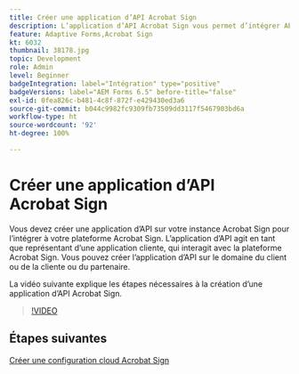 ```yaml
---
title: Créer une application d’API Acrobat Sign
description: L’application d’API Acrobat Sign vous permet d’intégrer AEM Forms à Acrobat Sign.
feature: Adaptive Forms,Acrobat Sign
kt: 6032
thumbnail: 38178.jpg
topic: Development
role: Admin
level: Beginner
badgeIntegration: label="Intégration" type="positive"
badgeVersions: label="AEM Forms 6.5" before-title="false"
exl-id: 0fea826c-b481-4c8f-872f-e429430ed3a6
source-git-commit: b044c9982fc9309fb73509dd3117f5467903bd6a
workflow-type: ht
source-wordcount: '92'
ht-degree: 100%

---
```


# Créer une application d’API Acrobat Sign

Vous devez créer une application d’API sur votre instance Acrobat Sign pour l’intégrer à votre plateforme Acrobat Sign. L’application d’API agit en tant que représentant d’une application cliente, qui interagit avec la plateforme Acrobat Sign. Vous pouvez créer l’application d’API sur le domaine du client ou de la cliente ou du partenaire.

La vidéo suivante explique les étapes nécessaires à la création d’une application d’API Acrobat Sign.

>[!VIDEO](https://video.tv.adobe.com/v/38178?quality=12&learn=on)

## Étapes suivantes

[Créer une configuration cloud Acrobat Sign](./create-adobe-sign-cloud-configuration.md)